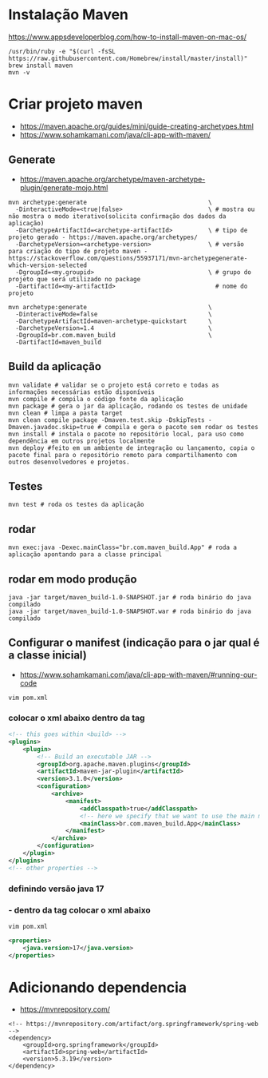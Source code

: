 # Instalação Maven
https://www.appsdeveloperblog.com/how-to-install-maven-on-mac-os/

```shell
/usr/bin/ruby -e "$(curl -fsSL https://raw.githubusercontent.com/Homebrew/install/master/install)"
brew install maven
mvn -v
```

# Criar projeto maven
- https://maven.apache.org/guides/mini/guide-creating-archetypes.html
- https://www.sohamkamani.com/java/cli-app-with-maven/

## Generate
- https://maven.apache.org/archetype/maven-archetype-plugin/generate-mojo.html

```shell
mvn archetype:generate                                  \
  -DinteractiveMode=<true|false>                        \ # mostra ou não mostra o modo iterativo(solicita confirmação dos dados da aplicação) 
  -DarchetypeArtifactId=<archetype-artifactId>          \ # tipo de projeto gerado - https://maven.apache.org/archetypes/
  -DarchetypeVersion=<archetype-version>                \ # versão para criação do tipo de projeto maven - https://stackoverflow.com/questions/55937171/mvn-archetypegenerate-which-version-selected
  -DgroupId=<my.groupid>                                \ # grupo do projeto que será utilizado no package
  -DartifactId=<my-artifactId>                            # nome do projeto
```

```shell
mvn archetype:generate                                  \
  -DinteractiveMode=false                               \
  -DarchetypeArtifactId=maven-archetype-quickstart      \
  -DarchetypeVersion=1.4                                \
  -DgroupId=br.com.maven_build                          \
  -DartifactId=maven_build 
```

## Build da aplicação
```shell
mvn validate # validar se o projeto está correto e todas as informações necessárias estão disponíveis
mvn compile # compila o código fonte da aplicação
mvn package # gera o jar da aplicação, rodando os testes de unidade
mvn clean # limpa a pasta target
mvn clean compile package -Dmaven.test.skip -DskipTests -Dmaven.javadoc.skip=true # compila e gera o pacote sem rodar os testes
mvn install # instala o pacote no repositório local, para uso como dependência em outros projetos localmente
mvn deploy #feito em um ambiente de integração ou lançamento, copia o pacote final para o repositório remoto para compartilhamento com outros desenvolvedores e projetos.
```

## Testes
```shell
mvn test # roda os testes da aplicação
```

## rodar
```shell
mvn exec:java -Dexec.mainClass="br.com.maven_build.App" # roda a aplicação apontando para a classe principal
```

## rodar em modo produção
```shell
java -jar target/maven_build-1.0-SNAPSHOT.jar # roda binário do java compilado
java -jar target/maven_build-1.0-SNAPSHOT.war # roda binário do java compilado
```

## Configurar o manifest (indicação para o jar qual é a classe inicial)
- https://www.sohamkamani.com/java/cli-app-with-maven/#running-our-code
```shell
vim pom.xml
```

### colocar o xml abaixo dentro da tag <build>
```xml
<!-- this goes within <build> -->
<plugins>
	<plugin>
		<!-- Build an executable JAR -->
		<groupId>org.apache.maven.plugins</groupId>
		<artifactId>maven-jar-plugin</artifactId>
		<version>3.1.0</version>
		<configuration>
			<archive>
				<manifest>
					<addClasspath>true</addClasspath>
					<!-- here we specify that we want to use the main method within the App class -->
					<mainClass>br.com.maven_build.App</mainClass>
				</manifest>
			</archive>
		</configuration>
	</plugin>
</plugins>
<!-- other properties -->
```

### definindo versão java 17
### - dentro da tag <properties> colocar o xml abaixo
  
```shell
vim pom.xml
```

```xml
<properties>
    <java.version>17</java.version>
</properties>
```

# Adicionando dependencia
- https://mvnrepository.com/
```shell
<!-- https://mvnrepository.com/artifact/org.springframework/spring-web -->
<dependency>
    <groupId>org.springframework</groupId>
    <artifactId>spring-web</artifactId>
    <version>5.3.19</version>
</dependency>
```
